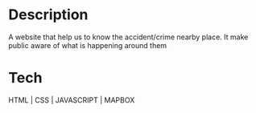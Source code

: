# Description
A website that help us to know the accident/crime nearby place. It make public aware of what is happening around them


# Tech
HTML | CSS | JAVASCRIPT | MAPBOX
